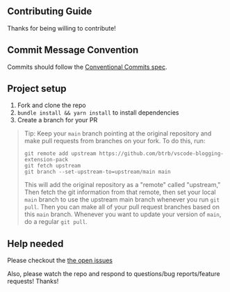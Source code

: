 ## Contributing Guide

Thanks for being willing to contribute!

## Commit Message Convention

Commits should follow the [Conventional Commits spec](https://conventionalcommits.org/).

## Project setup

1. Fork and clone the repo
2. `bundle install && yarn install` to install dependencies
3. Create a branch for your PR

> Tip: Keep your `main` branch pointing at the original repository and make
> pull requests from branches on your fork. To do this, run:
>
> ```
> git remote add upstream https://github.com/btrb/vscode-blogging-extension-pack
> git fetch upstream
> git branch --set-upstream-to=upstream/main main
> ```
>
> This will add the original repository as a "remote" called "upstream," Then
> fetch the git information from that remote, then set your local `main`
> branch to use the upstream main branch whenever you run `git pull`. Then you
> can make all of your pull request branches based on this `main` branch.
> Whenever you want to update your version of `main`, do a regular `git pull`.

## Help needed

Please checkout the [the open issues][issues]

Also, please watch the repo and respond to questions/bug reports/feature
requests! Thanks!

<!-- prettier-ignore-start -->
[issues]: https://github.com/btrb/vscode-blogging-extension-pack/issues
<!-- prettier-ignore-end -->
